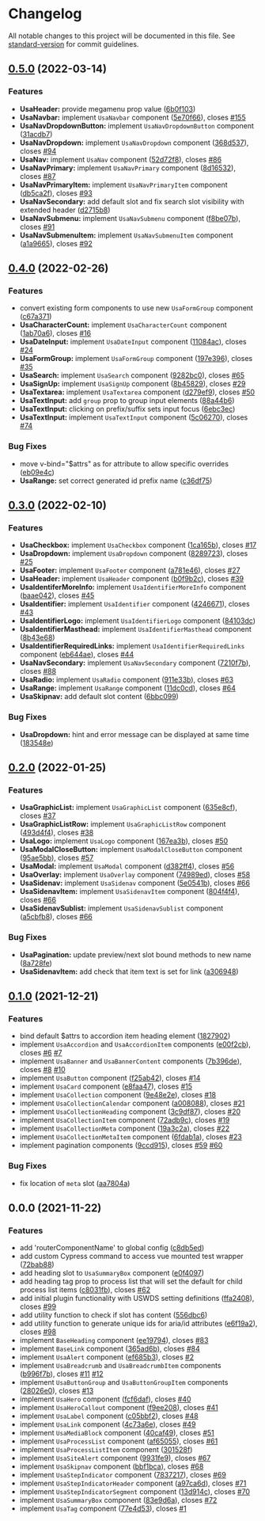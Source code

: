 # Changelog

All notable changes to this project will be documented in this file. See [standard-version](https://github.com/conventional-changelog/standard-version) for commit guidelines.

## [0.5.0](https://github.com/patrickcate/vue-uswds/compare/v0.4.0...v0.5.0) (2022-03-14)


### Features

* **UsaHeader:** provide megamenu prop value ([6b0f103](https://github.com/patrickcate/vue-uswds/commit/6b0f1035894b33d3c88d772ecb1161cb1ae6b486))
* **UsaNavbar:** implement `UsaNavbar` component ([5e70f66](https://github.com/patrickcate/vue-uswds/commit/5e70f66f77117e7c0b897a67aac78f3803f46c00)), closes [#155](https://github.com/patrickcate/vue-uswds/issues/155)
* **UsaNavDropdownButton:** implement `UsaNavDropdownButton` component ([31acdb7](https://github.com/patrickcate/vue-uswds/commit/31acdb7762866cb4261ff89ce5455fec37268452))
* **UsaNavDropdown:** implement `UsaNavDropdown` component ([368d537](https://github.com/patrickcate/vue-uswds/commit/368d537974d7f3c7640ead937bf9b32cfb04f433)), closes [#94](https://github.com/patrickcate/vue-uswds/issues/94)
* **UsaNav:** implement `UsaNav` component ([52d72f8](https://github.com/patrickcate/vue-uswds/commit/52d72f80c74bc2f9c1073b04eabf7bbf08604588)), closes [#86](https://github.com/patrickcate/vue-uswds/issues/86)
* **UsaNavPrimary:** implement `UsaNavPrimary` component ([8d16532](https://github.com/patrickcate/vue-uswds/commit/8d16532612ff45c5934315d00cac5e34197771ba)), closes [#87](https://github.com/patrickcate/vue-uswds/issues/87)
* **UsaNavPrimaryItem:** implement `UsaNavPrimaryItem` component ([db5ca2f](https://github.com/patrickcate/vue-uswds/commit/db5ca2f823c4d59a657e993601ee9f7218a7892c)), closes [#93](https://github.com/patrickcate/vue-uswds/issues/93)
* **UsaNavSecondary:** add default slot and fix search slot visibility with extended header ([d2715b8](https://github.com/patrickcate/vue-uswds/commit/d2715b8a1183f84d0d9573cb7cdf1e076a2cd084))
* **UsaNavSubmenu:** implement `UsaNavSubmenu` component ([f8be07b](https://github.com/patrickcate/vue-uswds/commit/f8be07bf925ff4ee52bcc2e2969f3186d66e1c84)), closes [#91](https://github.com/patrickcate/vue-uswds/issues/91)
* **UsaNavSubmenuItem:** implement `UsaNavSubmenuItem` component ([a1a9665](https://github.com/patrickcate/vue-uswds/commit/a1a96650ec0b963ef92ad60585cf390990084e12)), closes [#92](https://github.com/patrickcate/vue-uswds/issues/92)

## [0.4.0](https://github.com/patrickcate/vue-uswds/compare/v0.3.0...v0.4.0) (2022-02-26)


### Features

* convert existing form components to use new `UsaFormGroup` component ([c67a371](https://github.com/patrickcate/vue-uswds/commit/c67a371a8e9e03e0a65557bb4ca282617e5645c4))
* **UsaCharacterCount:** implement `UsaCharacterCount` component ([1ab70a6](https://github.com/patrickcate/vue-uswds/commit/1ab70a69e1765172e534b22b3044fd3ae98e0d40)), closes [#16](https://github.com/patrickcate/vue-uswds/issues/16)
* **UsaDateInput:** implement `UsaDateInput` component ([11084ac](https://github.com/patrickcate/vue-uswds/commit/11084accd607667522380366a88191c6ee64ca7b)), closes [#24](https://github.com/patrickcate/vue-uswds/issues/24)
* **UsaFormGroup:** implement `UsaFormGroup` component ([197e396](https://github.com/patrickcate/vue-uswds/commit/197e39665be95042d48d76a76cbe476567d36de2)), closes [#35](https://github.com/patrickcate/vue-uswds/issues/35)
* **UsaSearch:** implement `UsaSearch` component ([9282bc0](https://github.com/patrickcate/vue-uswds/commit/9282bc03beb4b341ccd317f83296eb81025e6361)), closes [#65](https://github.com/patrickcate/vue-uswds/issues/65)
* **UsaSignUp:** implement `UsaSignUp` component ([8b45829](https://github.com/patrickcate/vue-uswds/commit/8b4582997ea90728c8a031d3083ccf2145705f41)), closes [#29](https://github.com/patrickcate/vue-uswds/issues/29)
* **UsaTextarea:** implement `UsaTextarea` component ([d279ef9](https://github.com/patrickcate/vue-uswds/commit/d279ef9efbbda61a04cf4ba641ed28e4ae50af2b)), closes [#50](https://github.com/patrickcate/vue-uswds/issues/50)
* **UsaTextInput:** add `group` prop to group input elements ([88a44b6](https://github.com/patrickcate/vue-uswds/commit/88a44b620ee82f5047fd5f672db9e22e710e20d9))
* **UsaTextInput:** clicking on prefix/suffix sets input focus ([6ebc3ec](https://github.com/patrickcate/vue-uswds/commit/6ebc3eccc9b021dd114e7b2b2302381fc37955b8))
* **UsaTextInput:** implement `UsaTextInput` component ([5c06270](https://github.com/patrickcate/vue-uswds/commit/5c06270c2abfeb4f4b48bb811c0b58b3206b2de2)), closes [#74](https://github.com/patrickcate/vue-uswds/issues/74)


### Bug Fixes

* move v-bind="$attrs" as for attribute to allow specific overrides ([eb09e4c](https://github.com/patrickcate/vue-uswds/commit/eb09e4c492347a96be8c3655a52a9d26f956ba8b))
* **UsaRange:** set correct generated id prefix name ([c36df75](https://github.com/patrickcate/vue-uswds/commit/c36df75a8fb45330bf80fbb5f205847e1b898e0b))

## [0.3.0](https://github.com/patrickcate/vue-uswds/compare/v0.2.0...v0.3.0) (2022-02-10)


### Features

* **UsaCheckbox:** implement `UsaCheckbox` component ([1ca165b](https://github.com/patrickcate/vue-uswds/commit/1ca165b977a3fda895e2468a716fc67d3e76e705)), closes [#17](https://github.com/patrickcate/vue-uswds/issues/17)
* **UsaDropdown:** implement `UsaDropdown` component ([8289723](https://github.com/patrickcate/vue-uswds/commit/8289723700defa1fa316195b619ffe8eecc10cf4)), closes [#25](https://github.com/patrickcate/vue-uswds/issues/25)
* **UsaFooter:** implement `UsaFooter` component ([a781e46](https://github.com/patrickcate/vue-uswds/commit/a781e464c24cd6f4c3fa8b64e2d5a6521dde8bfc)), closes [#27](https://github.com/patrickcate/vue-uswds/issues/27)
* **UsaHeader:** implement `UsaHeader` component ([b0f9b2c](https://github.com/patrickcate/vue-uswds/commit/b0f9b2cca9024f7fb13d0ee9325486e0d3163fad)), closes [#39](https://github.com/patrickcate/vue-uswds/issues/39)
* **UsaIdentiferMoreInfo:** implement `UsaIdentifierMoreInfo` component ([baae042](https://github.com/patrickcate/vue-uswds/commit/baae042f73083a0d4739afd2f89a1d0aa31b01e9)), closes [#45](https://github.com/patrickcate/vue-uswds/issues/45)
* **UsaIdentifier:** implement `UsaIdentifier` component ([4246671](https://github.com/patrickcate/vue-uswds/commit/42466718d219baace0d5f9584f4751c1b9b018ad)), closes [#43](https://github.com/patrickcate/vue-uswds/issues/43)
* **UsaIdentifierLogo:** implement `UsaIdentifierLogo` component ([84103dc](https://github.com/patrickcate/vue-uswds/commit/84103dc0074baa2ca155c2b5aa485f3e2144df6a))
* **UsaIdentifierMasthead:** implement `UsaIdentifierMasthead` component ([8b43e68](https://github.com/patrickcate/vue-uswds/commit/8b43e68ed9f99e6f8c8b432ad8bbdf5afcbc8a37))
* **UsaIdentifierRequiredLinks:** implement `UsaIdentifierRequiredLinks` component ([eb644ae](https://github.com/patrickcate/vue-uswds/commit/eb644ae0cb1ac3d991be18afd378400dcdcd3265)), closes [#44](https://github.com/patrickcate/vue-uswds/issues/44)
* **UsaNavSecondary:** implement `UsaNavSecondary` component ([7210f7b](https://github.com/patrickcate/vue-uswds/commit/7210f7ba772b1451bb7bccd4261aa020146c27eb)), closes [#88](https://github.com/patrickcate/vue-uswds/issues/88)
* **UsaRadio:** implement `UsaRadio` component ([911e33b](https://github.com/patrickcate/vue-uswds/commit/911e33b9e3b24803c04561aa4ee03afab25a679b)), closes [#63](https://github.com/patrickcate/vue-uswds/issues/63)
* **UsaRange:** implement `UsaRange` component ([11dc0cd](https://github.com/patrickcate/vue-uswds/commit/11dc0cd16c2e04aee0b63f950a2eb522e3cec0ac)), closes [#64](https://github.com/patrickcate/vue-uswds/issues/64)
* **UsaSkipnav:** add default slot content ([6bbc099](https://github.com/patrickcate/vue-uswds/commit/6bbc099969c286d83e84264b7d244188057ca1ed))


### Bug Fixes

* **UsaDropdown:** hint and error message can be displayed at same time ([183548e](https://github.com/patrickcate/vue-uswds/commit/183548ea11c14a64101fb2ea82ebf0afa784bbf1))

## [0.2.0](https://github.com/patrickcate/vue-uswds/compare/v0.1.0...v0.2.0) (2022-01-25)


### Features

* **UsaGraphicList:** implement `UsaGraphicList` component ([635e8cf](https://github.com/patrickcate/vue-uswds/commit/635e8cf7af18a83594fb4b7e3d3ee3f7e6210487)), closes [#37](https://github.com/patrickcate/vue-uswds/issues/37)
* **UsaGraphicListRow:** implement `UsaGraphicListRow` component ([493d4f4](https://github.com/patrickcate/vue-uswds/commit/493d4f4b1686237f113e207ee7e3dca07fb9e30f)), closes [#38](https://github.com/patrickcate/vue-uswds/issues/38)
* **UsaLogo:** implement `UsaLogo` component ([167ea3b](https://github.com/patrickcate/vue-uswds/commit/167ea3b2f4590afec8e9e72ea84114d5e48db509)), closes [#50](https://github.com/patrickcate/vue-uswds/issues/50)
* **UsaModalCloseButton:** implement `UsaModalCloseButton` component ([95ae5bb](https://github.com/patrickcate/vue-uswds/commit/95ae5bb817ad7b2c56cadc3e442d63e506b07907)), closes [#57](https://github.com/patrickcate/vue-uswds/issues/57)
* **UsaModal:** implement `UsaModal` component ([d382ff4](https://github.com/patrickcate/vue-uswds/commit/d382ff42c4996d483609f08dca6ff81f1957b305)), closes [#56](https://github.com/patrickcate/vue-uswds/issues/56)
* **UsaOverlay:** implement `UsaOverlay` component ([74989ed](https://github.com/patrickcate/vue-uswds/commit/74989ed9b602bef1f3a5016c8ce9b188a1a949d8)), closes [#58](https://github.com/patrickcate/vue-uswds/issues/58)
* **UsaSidenav:** implement `UsaSidenav` component ([5e0541b](https://github.com/patrickcate/vue-uswds/commit/5e0541b2df83a1fcee22280bec1ec738911ab95c)), closes [#66](https://github.com/patrickcate/vue-uswds/issues/66)
* **UsaSidenavItem:** implement `UsaSidenavItem` component ([804f4f4](https://github.com/patrickcate/vue-uswds/commit/804f4f4bd86e6fea681d770c5e069ea5763c4c7b)), closes [#66](https://github.com/patrickcate/vue-uswds/issues/66)
* **UsaSidenavSublist:** implement `UsaSidenavSublist` component ([a5cbfb8](https://github.com/patrickcate/vue-uswds/commit/a5cbfb87293e7c03650efe3cb7520285a11a8706)), closes [#66](https://github.com/patrickcate/vue-uswds/issues/66)


### Bug Fixes

* **UsaPagination:** update preview/next slot bound methods to new name ([8a728fe](https://github.com/patrickcate/vue-uswds/commit/8a728fe7a8ae9e8e638a54ae04a7f0a4b820ff16))
* **UsaSidenavItem:** add check that item text is set for link ([a306948](https://github.com/patrickcate/vue-uswds/commit/a30694808248ca502058f1c99dbb3e9ce938773c))

## [0.1.0](https://github.com/patrickcate/vue-uswds/compare/v0.0.0...v0.1.0) (2021-12-21)


### Features

* bind default $attrs to accordion item heading element ([1827902](https://github.com/patrickcate/vue-uswds/commit/182790230a7b3dbe6ae9f2afcab7f09f9635ce90))
* implement `UsaAccordion` and `UsaAccordionItem` components ([e00f2cb](https://github.com/patrickcate/vue-uswds/commit/e00f2cb868fb97c2556f37cb685aea1d1631a7f4)), closes [#6](https://github.com/patrickcate/vue-uswds/issues/6) [#7](https://github.com/patrickcate/vue-uswds/issues/7)
* implement `UsaBanner` and `UsaBannerContent` components ([7b396de](https://github.com/patrickcate/vue-uswds/commit/7b396dea1528f101f707365d837cbbbb1446c229)), closes [#8](https://github.com/patrickcate/vue-uswds/issues/8) [#10](https://github.com/patrickcate/vue-uswds/issues/10)
* implement `UsaButton` component ([f25ab42](https://github.com/patrickcate/vue-uswds/commit/f25ab423f1895a7606adc0385ccc953d90c21bd5)), closes [#14](https://github.com/patrickcate/vue-uswds/issues/14)
* implement `UsaCard` component ([e8faa47](https://github.com/patrickcate/vue-uswds/commit/e8faa47eb74401214ae7fced79fe5a48e8975ff8)), closes [#15](https://github.com/patrickcate/vue-uswds/issues/15)
* implement `UsaCollection` component ([9e48e2e](https://github.com/patrickcate/vue-uswds/commit/9e48e2e08e56adfdbcbbce7d78bcc0d1329cb6fc)), closes [#18](https://github.com/patrickcate/vue-uswds/issues/18)
* implement `UsaCollectionCalendar` component ([a008088](https://github.com/patrickcate/vue-uswds/commit/a008088920c680cd8a2223813f319c722506f979)), closes [#21](https://github.com/patrickcate/vue-uswds/issues/21)
* implement `UsaCollectionHeading` component ([3c9df87](https://github.com/patrickcate/vue-uswds/commit/3c9df87426cb9487c16d4f17c42ee5789dfbb854)), closes [#20](https://github.com/patrickcate/vue-uswds/issues/20)
* implement `UsaCollectionItem` component ([72adb9c](https://github.com/patrickcate/vue-uswds/commit/72adb9c18110d05ee31e525458b48d618d81ffcd)), closes [#19](https://github.com/patrickcate/vue-uswds/issues/19)
* implement `UsaCollectionMeta` component ([19a3c2a](https://github.com/patrickcate/vue-uswds/commit/19a3c2a9c03f099722de96931d8a290a83a61522)), closes [#22](https://github.com/patrickcate/vue-uswds/issues/22)
* implement `UsaCollectionMetaItem` component ([6fdab1a](https://github.com/patrickcate/vue-uswds/commit/6fdab1a655f9a606505a72dd33dbb5778ebee529)), closes [#23](https://github.com/patrickcate/vue-uswds/issues/23)
* implement pagination components ([9ccd915](https://github.com/patrickcate/vue-uswds/commit/9ccd915913760297556a19b5a5fb416134b491c7)), closes [#59](https://github.com/patrickcate/vue-uswds/issues/59) [#60](https://github.com/patrickcate/vue-uswds/issues/60)


### Bug Fixes

* fix location of `meta` slot ([aa7804a](https://github.com/patrickcate/vue-uswds/commit/aa7804aca63c1544ea2bd82681e7ce89e8deb764))

## 0.0.0 (2021-11-22)


### Features

* add 'routerComponentName' to global config ([c8db5ed](https://github.com/patrickcate/vue-uswds/commit/c8db5ed53d4a38837a3755af2ed12f3ccf0277d0))
* add custom Cypress command to access vue mounted test wrapper ([72bab88](https://github.com/patrickcate/vue-uswds/commit/72bab88ddbf1a558774c04648363920a99f1457c))
* add heading slot to `UsaSummaryBox` component ([e0f4097](https://github.com/patrickcate/vue-uswds/commit/e0f40975cd86838f49cb9b2d0c1634d56e7b55b9))
* add heading tag prop to process list that will set the default for child process list items ([c8031fb](https://github.com/patrickcate/vue-uswds/commit/c8031fbe64043d948e0b71470ab0a1c1b42ab35c)), closes [#62](https://github.com/patrickcate/vue-uswds/issues/62)
* add initial plugin functionality with USWDS setting definitions ([ffa2408](https://github.com/patrickcate/vue-uswds/commit/ffa240874c46b1b611ddf3f1924e192d320e2e73)), closes [#99](https://github.com/patrickcate/vue-uswds/issues/99)
* add utility function to check if slot has content ([556dbc6](https://github.com/patrickcate/vue-uswds/commit/556dbc6c0d609a80eda0d2ded60087b335650555))
* add utility function to generate unique ids for aria/id attributes ([e6f19a2](https://github.com/patrickcate/vue-uswds/commit/e6f19a29c15ba9ae93eb8ee2bddfdadb336b48c0)), closes [#98](https://github.com/patrickcate/vue-uswds/issues/98)
* implement `BaseHeading` component ([ee19794](https://github.com/patrickcate/vue-uswds/commit/ee19794fc3b3748abf74d561130841a8982e4c48)), closes [#83](https://github.com/patrickcate/vue-uswds/issues/83)
* implement `BaseLink` component ([365ad6b](https://github.com/patrickcate/vue-uswds/commit/365ad6bdb054fae93567e6be743a91a2d041603f)), closes [#84](https://github.com/patrickcate/vue-uswds/issues/84)
* implement `UsaAlert` component ([ef685b3](https://github.com/patrickcate/vue-uswds/commit/ef685b367503c8ef8b6d368772dcf76cdec68b7a)), closes [#2](https://github.com/patrickcate/vue-uswds/issues/2)
* implement `UsaBreadcrumb` and `UsaBreadcrumbItem` components ([b996f7b](https://github.com/patrickcate/vue-uswds/commit/b996f7b4a2cf60ef020891f185501a4373f80cc1)), closes [#11](https://github.com/patrickcate/vue-uswds/issues/11) [#12](https://github.com/patrickcate/vue-uswds/issues/12)
* implement `UsaButtonGroup` and `UsaButtonGroupItem` components ([28026e0](https://github.com/patrickcate/vue-uswds/commit/28026e05a92fd78b40687cd2861e5da147cdae94)), closes [#13](https://github.com/patrickcate/vue-uswds/issues/13)
* implement `UsaHero` component ([fcf6daf](https://github.com/patrickcate/vue-uswds/commit/fcf6dafd28883d912dacaa5a8bbfdb88db8debd8)), closes [#40](https://github.com/patrickcate/vue-uswds/issues/40)
* implement `UsaHeroCallout` component ([f9ee208](https://github.com/patrickcate/vue-uswds/commit/f9ee2085cbc17bcb6bdeedd57483d4fa497abd47)), closes [#41](https://github.com/patrickcate/vue-uswds/issues/41)
* implement `UsaLabel` component ([c05bbf2](https://github.com/patrickcate/vue-uswds/commit/c05bbf28f60f1b922c7d18b48715a526ed15d05a)), closes [#48](https://github.com/patrickcate/vue-uswds/issues/48)
* implement `UsaLink` component ([4c73a6e](https://github.com/patrickcate/vue-uswds/commit/4c73a6ee544920b11e67c7a887c2e1fcb2939e24)), closes [#49](https://github.com/patrickcate/vue-uswds/issues/49)
* implement `UsaMediaBlock` component ([40caf49](https://github.com/patrickcate/vue-uswds/commit/40caf4934145915d3a9623374b325775cc6252b8)), closes [#51](https://github.com/patrickcate/vue-uswds/issues/51)
* implement `UsaProcessList` component ([af65055](https://github.com/patrickcate/vue-uswds/commit/af65055cf744ccfa8f8deacffa156123f332333d)), closes [#61](https://github.com/patrickcate/vue-uswds/issues/61)
* implement `UsaProcessListItem` component ([301528f](https://github.com/patrickcate/vue-uswds/commit/301528f63539cbeaed9c72bdca7f7087212f71f7))
* implement `UsaSiteAlert` component ([9931fe9](https://github.com/patrickcate/vue-uswds/commit/9931fe9b5eb084f41faa3432c2392ed5ad5b19c7)), closes [#67](https://github.com/patrickcate/vue-uswds/issues/67)
* implement `UsaSkipnav` component ([bbf1bca](https://github.com/patrickcate/vue-uswds/commit/bbf1bcadf2a590c076a63d27ee654e56c14ac2b9)), closes [#68](https://github.com/patrickcate/vue-uswds/issues/68)
* implement `UsaStepIndicator` component ([7837217](https://github.com/patrickcate/vue-uswds/commit/78372173457c8726f4eaf1f068010026838e7c99)), closes [#69](https://github.com/patrickcate/vue-uswds/issues/69)
* implement `UsaStepIndicatorHeader` component ([a97ca6d](https://github.com/patrickcate/vue-uswds/commit/a97ca6d1f243bc5c899c5a2a4d150301826d4b4b)), closes [#71](https://github.com/patrickcate/vue-uswds/issues/71)
* implement `UsaStepIndicatorSegment` component ([13d914c](https://github.com/patrickcate/vue-uswds/commit/13d914c149bd3345ff40995c15b084aa9c1182d8)), closes [#70](https://github.com/patrickcate/vue-uswds/issues/70)
* implement `UsaSummaryBox` component ([83e9d6a](https://github.com/patrickcate/vue-uswds/commit/83e9d6a47932c7682c963855e063d1f9f38109c3)), closes [#72](https://github.com/patrickcate/vue-uswds/issues/72)
* implement `UsaTag` component ([77e4d53](https://github.com/patrickcate/vue-uswds/commit/77e4d534faea860228cb113f2da6788d85d77465)), closes [#1](https://github.com/patrickcate/vue-uswds/issues/1)
